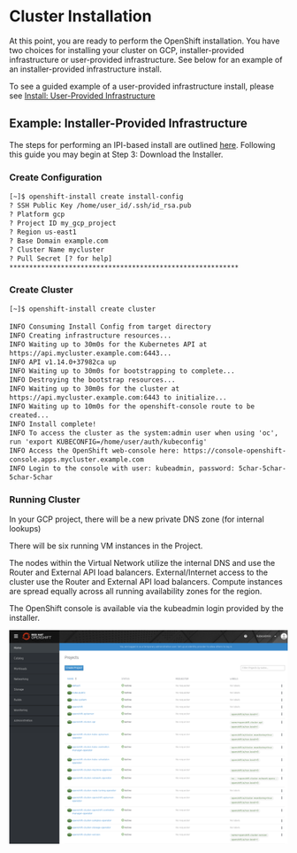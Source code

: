 # Cluster Installation

At this point, you are ready to perform the OpenShift installation.
You have two choices for installing your cluster on GCP, installer-provided infrastructure or user-provided infrastructure.
See below for an example of an installer-provided infrastructure install.

To see a guided example of a user-provided infrastructure install, please see [Install: User-Provided Infrastructure](install_upi.md)

## Example: Installer-Provided Infrastructure

The steps for performing an IPI-based install are outlined [here][cloud-install]. Following this guide you may begin at
Step 3: Download the Installer.

### Create Configuration

```console
[~]$ openshift-install create install-config
? SSH Public Key /home/user_id/.ssh/id_rsa.pub
? Platform gcp
? Project ID my_gcp_project
? Region us-east1
? Base Domain example.com
? Cluster Name mycluster
? Pull Secret [? for help] **********************************************************
```

### Create Cluster

```console
[~]$ openshift-install create cluster

INFO Consuming Install Config from target directory
INFO Creating infrastructure resources...
INFO Waiting up to 30m0s for the Kubernetes API at https://api.mycluster.example.com:6443...
INFO API v1.14.0+37982ca up
INFO Waiting up to 30m0s for bootstrapping to complete...
INFO Destroying the bootstrap resources...
INFO Waiting up to 30m0s for the cluster at https://api.mycluster.example.com:6443 to initialize...
INFO Waiting up to 10m0s for the openshift-console route to be created...
INFO Install complete!
INFO To access the cluster as the system:admin user when using 'oc', run 'export KUBECONFIG=/home/user/auth/kubeconfig'
INFO Access the OpenShift web-console here: https://console-openshift-console.apps.mycluster.example.com
INFO Login to the console with user: kubeadmin, password: 5char-5char-5char-5char
```

### Running Cluster

In your GCP project, there will be a new private DNS zone (for internal lookups)

There will be six running VM instances in the Project.

The nodes within the Virtual Network utilize the internal DNS and use the Router and External API load balancers. External/Internet
access to the cluster use the Router and External API load balancers. Compute instances are spread equally across all running availability
zones for the region.

The OpenShift console is available via the kubeadmin login provided by the installer.

![OpenShift web console](images/install_console.png)

[cloud-install]: https://cloud.openshift.com/clusters/install
